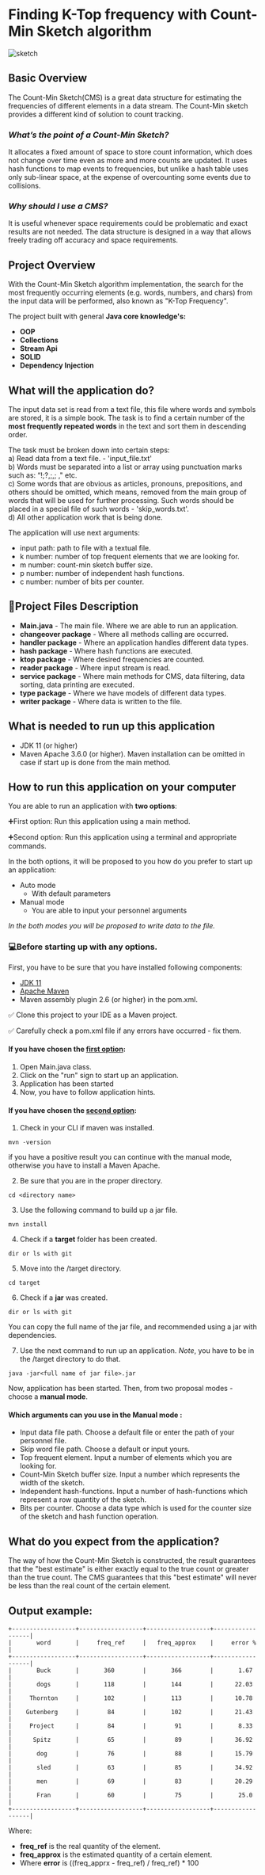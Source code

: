 # Finding K-Top frequency with Count-Min Sketch algorithm

![sketch](https://user-images.githubusercontent.com/96411307/187157930-8cf05787-b637-4601-aa9d-05abdcf2890e.png)

## Basic Overview
The Count-Min Sketch(CMS) is a great data structure for estimating the frequencies of different elements in a data stream.
The Count-Min sketch provides a different kind of solution to count tracking.

### *What’s the point of a Count-Min Sketch?*
It allocates a fixed amount of space to store count information, which does not change over time even as more and more counts are updated.
It uses hash functions to map events to frequencies, but unlike a hash table uses only sub-linear space, at the expense of overcounting some events due to collisions.


### *Why should I use a CMS?*
It is useful whenever space requirements could be problematic and exact results are not needed. The data structure is designed in a way that allows freely trading off accuracy and space requirements.


## Project Overview

With the Count-Min Sketch algorithm implementation, the search for the most frequently occurring elements (e.g. words, numbers, and chars) from the input data will be performed, also known as "K-Top Frequency".

The project built with general **Java core knowledge's:** 
- **OOP**
- **Collections**
- **Stream Api**
- **SOLID**
- **Dependency Injection**

## What will the application do?
The input data set is read from a text file, this file where words and symbols are stored, it is a simple book. 
The task is to find a certain number of the **most frequently repeated words** in the text and sort them in descending order.

The task must be broken down into certain steps:
<br>a) Read data from a text file. - 'input_file.txt'
<br>b) Words must be separated into a list or array using punctuation marks such as: “!;?,;,; ," etc.
<br>c) Some words that are obvious as articles, pronouns, prepositions, and others should be omitted, which means, removed from the main group of words that will be used for further processing.
Such words should be placed in a special file of such words - 'skip_words.txt'.
<br>d) All other application work that is being done.

The application will use next arguments:
   - input path: path to file with a textual file. 
   - k number: number of top frequent elements that we are looking for. 
   - m number: count-min sketch buffer size. 
   - p number: number of independent hash functions. 
   - c number: number of bits per counter.

## :floppy_disk:Project Files Description

<ul>
  <li><b>Main.java</b> - The main file. Where we are able to run an application.</li>
  <li><b>changeover package</b> - Where all methods calling are occurred.</li>
  <li><b>handler package</b> - Where an application handles different data types.</li>
  <li><b>hash package</b> - Where hash functions are executed.</li>
  <li><b>ktop package</b> - Where desired frequencies are counted.</li>
  <li><b>reader package</b> - Where input stream is read.</li>
  <li><b>service package</b> - Where main methods for CMS, data filtering, data sorting, data printing are executed.</li>
  <li><b>type package</b> - Where we have models of different data types.</li>
  <li><b>writer package</b> - Where data is written to the file.</li>
</ul>

## What is needed to run up this application

- JDK 11 (or higher)
- Maven Apache 3.6.0 (or higher). Maven installation can be omitted in case if start up is done from the main method.

## How to run this application on your computer
You are able to run an application with **two options**:

:heavy_plus_sign:First option:
Run this application using a main method.

:heavy_plus_sign:Second option:
Run this application using a terminal and appropriate commands.

In the both options, it will be proposed to you how do you prefer to start up an application:

- Auto mode
    - With default parameters
- Manual mode
    - You are able to input your personnel arguments


_In the both modes you will be proposed to write data to the file._

### :computer:Before starting up with any options.
First, you have to be sure that you have installed following components:
- [JDK 11](https://www.oracle.com/java/technologies/javase-jdk11-downloads.html)
- [Apache Maven](https://maven.apache.org/download.cgi)
- Maven assembly plugin 2.6 (or higher) in the pom.xml.

:white_check_mark: Clone this project to your IDE as a Maven project.

:white_check_mark: Carefully check a pom.xml file if any errors have occurred - fix them.
    

#### If you have chosen the <u>first option</u>:
1) Open Main.java class.
2) Click on the "run" sign to start up an application.
3) Application has been started
4) Now, you have to follow application hints.

#### If you have chosen the <u>second option</u>:
1) Check in your CLI if maven was installed.
```
mvn -version
```
if you have a positive result you can continue with the manual mode, otherwise you have to install a Maven Apache.

2) Be sure that you are in the proper directory.
```
cd <directory name>
```
3) Use the following command to build up a jar file.
```
mvn install
```
4) Check if a **target** folder has been created.
```
dir or ls with git
```
5) Move into the /target directory.
```
cd target
```
6) Check if a **jar** was created.
```
dir or ls with git
```
You can copy the full name of the jar file, and recommended using a jar with dependencies.

7) Use the next command to run up an application. _Note_, you have to be in the /target directory to do that.
```
java -jar<full name of jar file>.jar
```
Now, application has been started. Then, from two proposal modes - choose a **manual mode**.

#### Which arguments can you use in the Manual mode :
- Input data file path. Choose a default file or enter the path of your personnel file.
- Skip word file path. Choose a default or input yours.
- Top frequent element. Input a number of elements which you are looking for.
- Count-Min Sketch buffer size. Input a number which represents the width of the sketch.
- Independent hash-functions. Input a number of hash-functions which represent a row quantity of the sketch.
- Bits per counter. Choose a data type which is used for the counter size of the sketch and hash function operation.

## What do you expect from the application?

The way of how the Count-Min Sketch is constructed, the result guarantees that the "best estimate" is either exactly equal to the true count or greater than the true count. 
The CMS guarantees that this "best estimate" will never be less than the real count of the certain element.

## Output example:
```
+------------------+------------------+------------------+------------------|
|       word       |     freq_ref     |   freq_approx    |     error %      |
+------------------+------------------+------------------+------------------|
|       Buck       |       360        |       366        |       1.67       |
|       dogs       |       118        |       144        |      22.03       |
|     Thornton     |       102        |       113        |      10.78       |
|    Gutenberg     |        84        |       102        |      21.43       |
|     Project      |        84        |        91        |       8.33       |
|      Spitz       |        65        |        89        |      36.92       |
|       dog        |        76        |        88        |      15.79       |
|       sled       |        63        |        85        |      34.92       |
|       men        |        69        |        83        |      20.29       |
|       Fran       |        60        |        75        |       25.0       |
+------------------+------------------+------------------+------------------|
```
Where:
  - **freq_ref** is the real quantity of the element.
  - **freq_approx** is the estimated quantity of a certain element.
  - Where **error** is ((freq_apprx - freq_ref) / freq_ref) * 100
